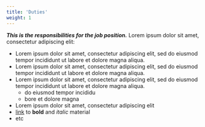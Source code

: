 ```yaml
---
title: 'Duties'
weight: 1
---
```


_**This is the responsibilities for the job position.**_ Lorem ipsum dolor sit amet, consectetur adipiscing elit:

- Lorem ipsum dolor sit amet, consectetur adipiscing elit, sed do eiusmod tempor incididunt ut labore et dolore magna aliqua.
- Lorem ipsum dolor sit amet, consectetur adipiscing elit, sed do eiusmod tempor incididunt ut labore et dolore magna aliqua.
- Lorem ipsum dolor sit amet, consectetur adipiscing elit, sed do eiusmod tempor incididunt ut labore et dolore magna aliqua.
    - do eiusmod tempor incididu
    - bore et dolore magna
- Lorem ipsum dolor sit amet, consectetur adipiscing elit
- [link](https://example.com) to **bold** and _italic_ material
- etc
